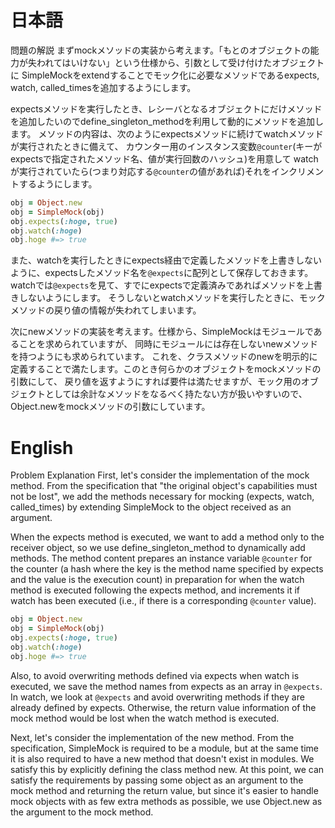 # 日本語

問題の解説
まずmockメソッドの実装から考えます。「もとのオブジェクトの能力が失われてはいけない」という仕様から、引数として受け付けたオブジェクトに
SimpleMockをextendすることでモック化に必要なメソッドであるexpects, watch, called_timesを追加するようにします。

expectsメソッドを実行したとき、レシーバとなるオブジェクトにだけメソッドを追加したいのでdefine_singleton_methodを利用して動的にメソッドを追加します。
メソッドの内容は、次のようにexpectsメソッドに続けてwatchメソッドが実行されたときに備えて、
カウンター用のインスタンス変数`@counter`(キーがexpectsで指定されたメソッド名、値が実行回数のハッシュ)を用意して
watchが実行されていたら(つまり対応する`@counter`の値があれば)それをインクリメントするようにします。

```ruby
obj = Object.new
obj = SimpleMock(obj)
obj.expects(:hoge, true)
obj.watch(:hoge)
obj.hoge #=> true
````

また、watchを実行したときにexpects経由で定義したメソッドを上書きしないように、expectsしたメソッド名を`@expects`に配列として保存しておきます。
watchでは`@expects`を見て、すでにexpectsで定義済みであればメソッドを上書きしないようにします。
そうしないとwatchメソッドを実行したときに、モックメソッドの戻り値の情報が失われてしまいます。

次にnewメソッドの実装を考えます。仕様から、SimpleMockはモジュールであることを求められていますが、
同時にモジュールには存在しないnewメソッドを持つようにも求められています。
これを、クラスメソッドのnewを明示的に定義することで満たします。このとき何らかのオブジェクトをmockメソッドの引数にして、
戻り値を返すようにすれば要件は満たせますが、モック用のオブジェクトとしては余計なメソッドをなるべく持たない方が扱いやすいので、
Object.newをmockメソッドの引数にしています。

# English

Problem Explanation
First, let's consider the implementation of the mock method. From the specification that "the original object's capabilities must not be lost", we add the methods necessary for mocking (expects, watch, called_times) by extending SimpleMock to the object received as an argument.

When the expects method is executed, we want to add a method only to the receiver object, so we use define_singleton_method to dynamically add methods.
The method content prepares an instance variable `@counter` for the counter (a hash where the key is the method name specified by expects and the value is the execution count) in preparation for when the watch method is executed following the expects method,
and increments it if watch has been executed (i.e., if there is a corresponding `@counter` value).

```ruby
obj = Object.new
obj = SimpleMock(obj)
obj.expects(:hoge, true)
obj.watch(:hoge)
obj.hoge #=> true
```

Also, to avoid overwriting methods defined via expects when watch is executed, we save the method names from expects as an array in `@expects`.
In watch, we look at `@expects` and avoid overwriting methods if they are already defined by expects.
Otherwise, the return value information of the mock method would be lost when the watch method is executed.

Next, let's consider the implementation of the new method. From the specification, SimpleMock is required to be a module,
but at the same time it is also required to have a new method that doesn't exist in modules.
We satisfy this by explicitly defining the class method new. At this point, we can satisfy the requirements by passing some object as an argument to the mock method and returning the return value, but since it's easier to handle mock objects with as few extra methods as possible,
we use Object.new as the argument to the mock method.
